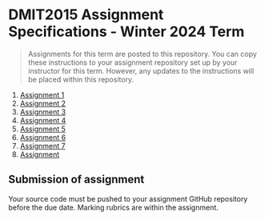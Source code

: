 # DMIT2015 Assignment Specifications - Winter 2024 Term

> Assignments for this term are posted to this repository. You can copy these instructions to your assignment repository set up by your instructor for this term. However, any updates to the instructions will be placed within this repository.

1. [Assignment 1](./dmit2015-1232-assignment01.adoc)
2. [Assignment 2](./dmit2015-1232-assignment02.adoc)
3. [Assignment 3](./dmit2015-1232-assignment03.adoc)
4. [Assignment 4](./dmit2015-1232-assignment04.adoc)
5. [Assignment 5](./dmit2015-1232-assignment05.adoc)
6. [Assignment 6](./dmit2015-1232-assignment06.adoc)
7. [Assignment 7](./dmit2015-1232-assignment07.adoc)
7. [Assignment ](./dmit2015-1232-assignment08.adoc)

## Submission of assignment

Your source code must be pushed to your assignment GitHub repository before the due date. 
Marking rubrics are within the assignment.

